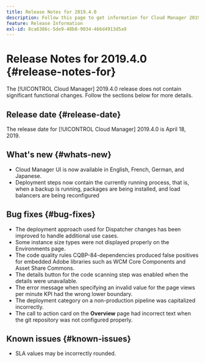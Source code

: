 ```yaml
---
title: Release Notes for 2019.4.0
description: Follow this page to get information for Cloud Manager 2019.4.0.
feature: Release Information
exl-id: 8ca6386c-5de9-48b8-9034-466d4913d5a9
---
```

# Release Notes for 2019.4.0 {#release-notes-for}

The [!UICONTROL Cloud Manager] 2019.4.0 release does not contain significant functional changes. Follow the sections below for more details.

## Release date {#release-date}

The release date for [!UICONTROL Cloud Manager] 2019.4.0 is April 18, 2019.

## What's new {#whats-new}

* Cloud Manager UI is now available in English, French, German, and Japanese.
* Deployment steps now contain the currently running process, that is, when a backup is running, packages are being installed, and load balancers are being reconfigured

## Bug fixes {#bug-fixes}

* The deployment approach used for Dispatcher changes has been improved to handle additional use cases.
* Some instance size types were not displayed properly on the Environments page.
* The code quality rules CQBP-84-dependencies produced false positives for embedded Adobe libraries such as WCM Core Components and Asset Share Commons.
* The details button for the code scanning step was enabled when the details were unavailable.
* The error message when specifying an invalid value for the page views per minute KPI had the wrong lower boundary.
* The deployment category on a non-production pipeline was capitalized incorrectly.
* The call to action card on the **Overview** page had incorrect text when the git repository was not configured properly.

## Known issues {#known-issues}

* SLA values may be incorrectly rounded.

